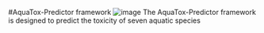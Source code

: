 #AquaTox-Predictor framework
![image](https://github.com/user-attachments/assets/076daa48-37b4-4229-8d50-3d515c0d4234)
The AquaTox-Predictor framework is designed to predict the toxicity of seven aquatic species

